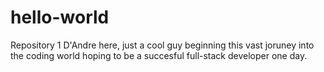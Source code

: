 # hello-world
Repository 1
D'Andre here, just a cool guy beginning this vast joruney into the coding world hoping to be a succesful full-stack developer one day.
